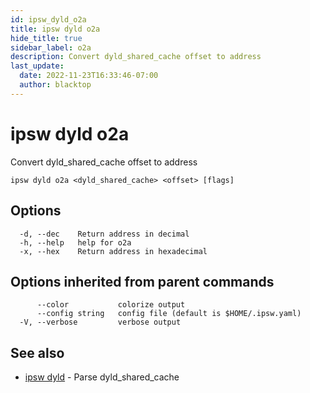 ```yaml
---
id: ipsw_dyld_o2a
title: ipsw dyld o2a
hide_title: true
sidebar_label: o2a
description: Convert dyld_shared_cache offset to address
last_update:
  date: 2022-11-23T16:33:46-07:00
  author: blacktop
---
```

# ipsw dyld o2a

Convert dyld_shared_cache offset to address

```
ipsw dyld o2a <dyld_shared_cache> <offset> [flags]
```

## Options

```
  -d, --dec    Return address in decimal
  -h, --help   help for o2a
  -x, --hex    Return address in hexadecimal
```

## Options inherited from parent commands

```
      --color           colorize output
      --config string   config file (default is $HOME/.ipsw.yaml)
  -V, --verbose         verbose output
```

## See also

* [ipsw dyld](/docs/cli/dyld/ipsw_dyld)	 - Parse dyld_shared_cache


